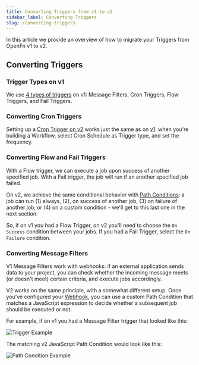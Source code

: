 ```yaml
---
title: Converting Triggers from v1 to v2
sidebar_label: Converting Triggers
slug: /converting-triggers
---
```


In this article we provide an overview of how to migrate your Triggers from
OpenFn v1 to v2.

## Converting Triggers

### Trigger Types on v1

We use
[4 types of triggers](../../versioned_docs/version-legacy/build/triggers.md) on
v1: Message Filters, Cron Triggers, Flow Triggers, and Fail Triggers.

### Converting Cron Triggers

Setting up a
[Cron Trigger on v2](documentation/build/triggers#cron-triggers-formerly-timers)
works just the same as on
[v1](documentation/documentation/versioned_docs/version-legacy/build/triggers#cron-triggers-formerly-timers):
when you're building a Workflow, select Cron Schedule as Trigger type, and set
the frequency.

### Converting Flow and Fail Triggers

With a Flow trigger, we can execute a job upon success of another specified job.
With a Fail trigger, the job will run if an another specified job failed.

On v2, we achieve the same conditional behavior with
[Path Conditions](documentation/build/paths): a job can run (1) always, (2), on
success of another job, (3) on failure of another job, or (4) on a custom
condition - we'll get to this last one in the next section.

So, if on v1 you had a Flow Trigger, on v2 you'll need to choose the
`On Success` condition between your jobs. If you had a Fail Trigger, select the
`On Failure` condition.

### Converting Message Filters

V1 Message Filters work with webhooks: if an external application sends data to
your project, you can check whether the incoming message meets (or doesn't meet)
certain criteria, and execute jobs accordingly.

V2 works on the same principle, with a somewhat different setup. Once you've
configured your [Webhook](documentation/build/triggers#webhook-event-triggers),
you can use a custom Path Condition that matches a JavaScript expression to
decide whether a subsequent job should be executed or not.

For example, if on v1 you had a Message Filter trigger that looked like this:

![Trigger Example](/lightning_trigger_example.png)

The matching v2 JavaScript Path Condition would look like this:

![Path Condition Example](/lightning_path_trigger_example.png)
